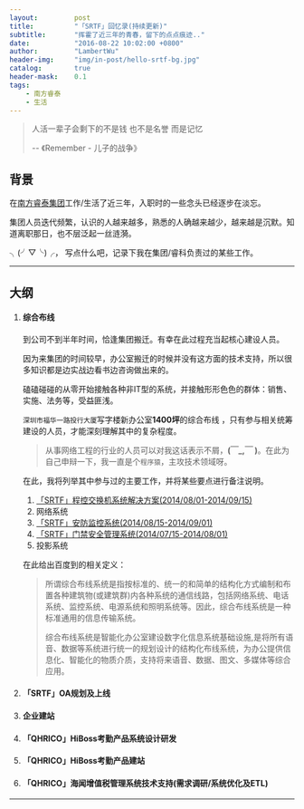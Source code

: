 ```yaml
---
layout:     	post
title:      	"「SRTF」回忆录(持续更新)"
subtitle:   	"挥霍了近三年的青春，留下的点点痕迹.."
date:       	"2016-08-22 10:02:00 +0800"
author:     	"LambertWu"
header-img: 	"img/in-post/hello-srtf-bg.jpg"
catalog:	    true
header-mask:    0.1
tags:
    - 南方睿泰
    - 生活
---
```


> 人活一辈子会剩下的不是钱 也不是名誉 而是记忆
>
> -- 《Remember - 儿子的战争》

## 背景

在[南方睿泰集团](http://www.srtf.com)工作/生活了近三年，入职时的一些念头已经逐步在淡忘。

集团人员迭代频繁，认识的人越来越多，熟悉的人确越来越少，越来越是沉默。知道离职那日，也不层泛起一丝涟漪。

╮(╯▽╰)╭， 写点什么吧，记录下我在集团/睿科负责过的某些工作。

---

## 大纲

1. #### 综合布线

   到公司不到半年时间，恰逢集团搬迁。有幸在此过程充当起核心建设人员。

   因为来集团的时间较早，办公室搬迁的时候并没有这方面的技术支持，所以很多知识都是边实战边看书边咨询做出来的。

   磕磕碰碰的从零开始接触各种非IT型的系统，并接触形形色色的群体：销售、实施、法务等，受益匪浅。

   `深圳市福华一路投行大厦`写字楼新办公室**1400坪**的综合布线 ，只有参与相关统筹建设的人员，才能深刻理解其中的复杂程度。

   > 从事网络工程的行业的人员可以对我这话表示不屑，**(￣_,￣ )**。在此为自己申辩一下，我一直是个`程序猿`，主攻技术领域呀。

   在此，我将列举其中参与过的主要工作，并将某些要点进行备注说明。

   1. [「SRTF」程控交换机系统解决方案(2014/08/01-2014/09/15)](/2016/08/22/srtf-pbx/)
   2. 网络系统
   3. [「SRTF」安防监控系统(2014/08/15-2014/09/01)](/2016/08/22/srtf-security-monitoring/)
   4. [「SRTF」门禁安全管理系统(2014/07/15-2014/08/01)](/2016/08/23/srtf-access-control-system/)
   5. 投影系统

   在此给出百度到的相关定义：

   > 所谓综合布线系统是指按标准的、统一的和简单的结构化方式编制和布置各种建筑物(或建筑群)内各种系统的通信线路，包括网络系统、电话系统、监控系统、电源系统和照明系统等。因此，综合布线系统是一种标准通用的信息传输系统。
   >
   > 综合布线系统是智能化办公室建设数字化信息系统基础设施,是将所有语音、数据等系统进行统一的规划设计的结构化布线系统，为办公提供信息化、智能化的物质介质，支持将来语音、数据、图文、多媒体等综合应用。

2. #### 「SRTF」OA规划及上线

3. #### 企业建站

4. #### 「QHRICO」HiBoss考勤产品系统设计研发

5. #### 「QHRICO」HiBoss考勤产品建站

6. #### 「QHRICO」海闻增值税管理系统技术支持(需求调研/系统优化及ETL)


---



